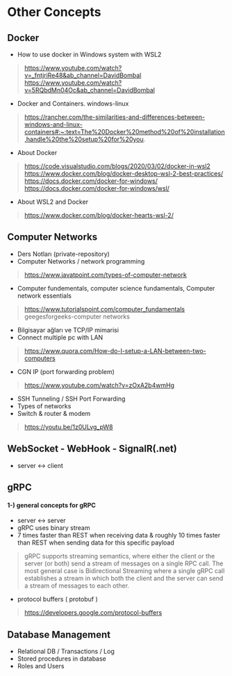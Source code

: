 
# Other Concepts

## Docker
* How to use docker in Windows system with WSL2
> https://www.youtube.com/watch?v=_fntjriRe48&ab_channel=DavidBombal <br/>
> https://www.youtube.com/watch?v=5RQbdMn04Oc&ab_channel=DavidBombal

* Docker and Containers. windows-linux 
> https://rancher.com/the-similarities-and-differences-between-windows-and-linux-containers#:~:text=The%20Docker%20method%20of%20installation,handle%20the%20setup%20for%20you.

* About Docker
> https://code.visualstudio.com/blogs/2020/03/02/docker-in-wsl2 <br/>
> https://www.docker.com/blog/docker-desktop-wsl-2-best-practices/ <br/>
> https://docs.docker.com/docker-for-windows/ <br/>
> https://docs.docker.com/docker-for-windows/wsl/

* About WSL2 and Docker
> https://www.docker.com/blog/docker-hearts-wsl-2/

## Computer Networks
* Ders Notları (private-repository)
* Computer Networks / network programming
> https://www.javatpoint.com/types-of-computer-network
* Computer fundementals, computer science fundamentals, Computer network essentials
> https://www.tutorialspoint.com/computer_fundamentals <br/>
> geegesforgeeks-computer networks 
* Bilgisayar ağları ve TCP/IP mimarisi
* Connect multiple pc with LAN
> https://www.quora.com/How-do-I-setup-a-LAN-between-two-computers
* CGN IP (port forwarding problem)
> https://www.youtube.com/watch?v=zOxA2b4wmHg
* SSH Tunneling / SSH Port Forwarding
* Types of networks
* Switch & router & modem 
> https://youtu.be/1z0ULvg_pW8

## WebSocket - WebHook - SignalR(.net)
* server <-> client

## gRPC
#### 1-) general concepts for gRPC
* server <-> server
* gRPC uses binary stream
* 7 times faster than REST when receiving data & roughly 10 times faster than REST when sending data for this specific payload
> gRPC supports streaming semantics, where either the client or the server (or both) send a stream of messages on a single RPC call. The most general case is Bidirectional Streaming where a single gRPC call establishes a stream in which both the client and the server can send a stream of messages to each other.
* protocol buffers ( protobuf ) 
> https://developers.google.com/protocol-buffers


## Database Management
* Relational DB / Transactions / Log
* Stored procedures in database
* Roles and Users
